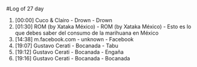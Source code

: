 #Log of 27 day

1. [00:00] Cuco & Clairo - Drown - Drown
1. [01:30] ROM (by Xataka México) - ROM (by Xataka México) - Esto es lo que debes saber del consumo de la marihuana en México
1. [14:38] m.facebook.com - unknown - Facebook
1. [19:07] Gustavo Cerati - Bocanada - Tabu
1. [19:12] Gustavo Cerati - Bocanada - Engaña
1. [19:16] Gustavo Cerati - Bocanada - Bocanada
